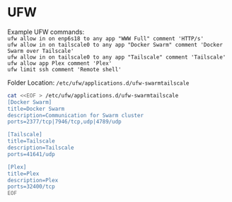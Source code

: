# UFW

Example UFW commands: \
`ufw allow in on enp6s18 to any app "WWW Full" comment 'HTTP/s'` \
`ufw allow in on tailscale0 to any app "Docker Swarm" comment 'Docker Swarm over Tailscale'` \
`ufw allow in on tailscale0 to any app "Tailscale" comment 'Tailscale'` \
`ufw allow app Plex comment 'Plex'` \
`ufw limit ssh comment 'Remote shell'` 

Folder Location:
`/etc/ufw/applications.d/ufw-swarmtailscale`
```bash
cat <<EOF > /etc/ufw/applications.d/ufw-swarmtailscale
[Docker Swarm]
title=Docker Swarm
description=Communication for Swarm cluster
ports=2377/tcp|7946/tcp,udp|4789/udp

[Tailscale]
title=Tailscale
description=Tailscale
ports=41641/udp

[Plex]
title=Plex
description=Plex
ports=32400/tcp
EOF
```